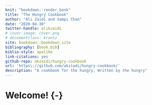 ```yaml
--- 
knit: "bookdown::render_book"
title: "The Hungry Cookbook"
author: "Ali Zaidi and Sampi Chan"
date: "2020-04-30"
twitter-handle: alikzaidi
# cover-image: cover.png
# documentclass: krantz
site: bookdown::bookdown_site
bibliography: [book.bib]
biblio-style: apalike
link-citations: yes
github-repo: akzaidi/hungry-cookbook
url: 'https\://github.com/akziadi/hungry-cookbook/'
description: "A cookbook for the hungry, Written by the hungry"
---
```



# Welcome! {-}
